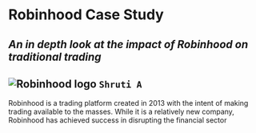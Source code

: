 # Robinhood Case Study
## *An in depth look at the impact of Robinhood on traditional trading* 
![Robinhood logo](https://cdn-images-1.medium.com/max/1200/1*d7fYAnWUS9rDntWGdABxPw.png)
`Shruti A`
---
Robinhood is a trading platform created in 2013 with the intent of making trading available to the masses. 
While it is a relatively new company, Robinhood has achieved success in disrupting the financial sector 
